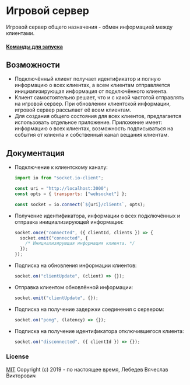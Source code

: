 # Игровой сервер

Игровой сервер общего назначения - обмен информацией между клиентами.

#### [Команды для запуска](COMMANDS.md)

## Возможности

- Подключённый клиент получает идентификатор и полную информацию о всех клиентах, а всем клиентам
  отправляется инициализирующая информация от подключённого клиента.
- Клиент самостоятельно решает, что и с какой частотой отправлять на игровой сервер. При обновлении
  клиентской информации, игровой сервер рассылает её всем клиентам.
- Для создания общего состояния для всех клиентов, предлагается использовать отдельное приложение.
  Приложение имеет: информацию о всех клиентах, возможность подписываться на события от клиента и
  собственный канал вещания клиентам.

## Документация

- Подключение к клиентскому каналу:

  ```js
  import io from "socket.io-client";

  const uri = "http://localhost:3000";
  const opts = { transports: ["websocket"] };

  const socket = io.connect(`${uri}/clients`, opts);
  ```

- Получение идентификатора, информации о всех подключённых и отправка инициализирующей информации:

  ```js
  socket.once("connected", ({ clientId, clients }) => {
    socket.emit("connected", {
      /* Инициализирующая информация клиента. */
    });
  });
  ```

- Подписка на обновления информации клиентов:

  ```js
  socket.on("clientUpdate", (client) => {});
  ```

- Отправка клиентом обновлённой информации:

  ```js
  socket.emit("clientUpdate", {});
  ```

- Подписка на получение задержки соединения с сервером:

  ```js
  socket.on("pong", (latency) => {});
  ```

- Подписка на получение идентификатора отключившегося клиента:
  ```js
  socket.on("disconnected", ({ clientId }) => {});
  ```

### License

[MIT](LICENSE) Copyright (c) 2019 - по настоящее время, Лебедев Вячеслав Викторович
